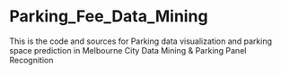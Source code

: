 # Parking_Fee_Data_Mining
This is the code and sources for Parking data visualization and parking space prediction in Melbourne City Data Mining &amp; Parking Panel Recognition
